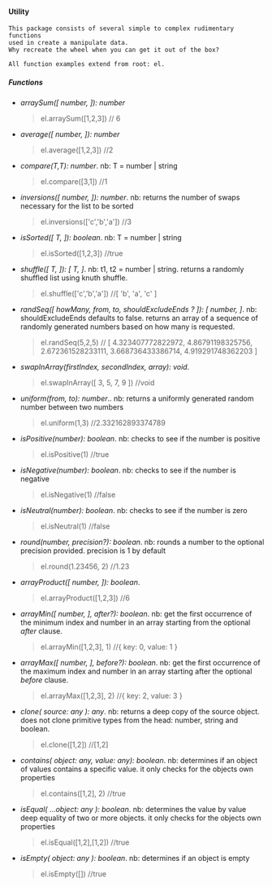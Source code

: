 #### Utility
    This package consists of several simple to complex rudimentary functions
    used in create a manipulate data.
    Why recreate the wheel when you can get it out of the box?
    
    All function examples extend from root: el.
    
##### Functions
- _arraySum([ number, ]): number_
    > el.arraySum([1,2,3]) // 6
- _average([ number, ]): number_
    > el.average([1,2,3]) //2
- _compare(T,T): number_. nb: T = number | string 
    > el.compare([3,1]) //1
- _inversions([ number, ]): number_. nb: returns the number of swaps necessary for the list to be sorted
    > el.inversions(['c','b','a']) //3
- _isSorted([ T, ]): boolean_. nb: T = number | string 
    > el.isSorted([1,2,3]) //true
- _shuffle([ T, ]): [ T, ]_. nb: t1, t2 = number | string. returns a randomly shuffled list using knuth shuffle.
    > el.shuffle(['c','b','a']) //[ 'b', 'a', 'c' ]
- _randSeq([ howMany, from, to, shouldExcludeEnds ? ]): [ number, ]_. nb: shouldExcludeEnds defaults to false. returns an array of a sequence of randomly generated numbers based on how many is requested. 
    > el.randSeq(5,2,5) // [ 4.323407772822972, 4.86791198325756, 2.672361528233111, 3.668736433386714, 4.919291748362203 ]
- _swapInArray(firstIndex, secondIndex, array): void_. 
    > el.swapInArray([ 3, 5, 7, 9 ]) //void
- _uniform(from, to): number_.. nb: returns a uniformly generated random number between two numbers 
    > el.uniform(1,3) //2.332162893374789
- _isPositive(number): boolean_. nb: checks to see if the number is positive 
    > el.isPositive(1) //true
- _isNegative(number): boolean_. nb: checks to see if the number is negative
    > el.isNegative(1) //false
- _isNeutral(number): boolean_. nb: checks to see if the number is zero
    > el.isNeutral(1) //false
- _round(number, precision?): boolean_. nb: rounds a number to the optional precision provided. precision is 1 by default
    > el.round(1.23456, 2) //1.23
- _arrayProduct([ number, ]): boolean_.
    > el.arrayProduct([1,2,3]) //6
- _arrayMin([ number, ], after?): boolean_. nb: get the first occurrence of the minimum index and number in an array starting from the optional _after_ clause.
    > el.arrayMin([1,2,3], 1) //{ key: 0, value: 1 }
- _arrayMax([ number, ], before?): boolean_. nb: get the first occurrence of the maximum index and number in an array starting after the optional _before_ clause.
    > el.arrayMax([1,2,3], 2) //{ key: 2, value: 3 }
- _clone( source: any ): any_. nb: returns a deep copy of the source object. does not clone primitive types from the head: number, string and boolean.
    > el.clone([1,2]) //[1,2]
- _contains( object: any, value: any): boolean_. nb: determines if an object of values contains a specific value. it only checks for the objects own properties
    > el.contains([1,2], 2) //true
- _isEqual( ...object: any ): boolean_. nb: determines the value by value deep equality of two or more objects. it only checks for the objects own properties
    > el.isEqual([1,2],[1,2]) //true
- _isEmpty( object: any ): boolean_. nb: determines if an object is empty
    > el.isEmpty([]) //true
